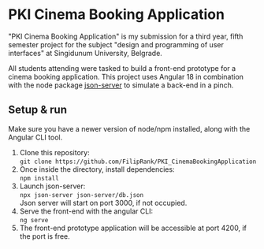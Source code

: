 # PKI Cinema Booking Application
"PKI Cinema Booking Application" is my submission for a third year, fifth semester project for the subject "design and programming of user interfaces" at Singidunum University, Belgrade. 

All students attending were tasked to build a front-end prototype for a cinema booking application. This project uses Angular 18 in combination with the node package [json-server](https://www.npmjs.com/package/json-server) to simulate a back-end in a pinch.


## Setup & run

Make sure you have a newer version of node/npm installed, along with the Angular CLI tool.

1. Clone this repository: <br>
```git clone https://github.com/FilipRank/PKI_CinemaBookingApplication```
2. Once inside the directory, install dependencies: <br>
`npm install`
3. Launch json-server: <br>
`npx json-server json-server/db.json` <br>
Json server will start on port 3000, if not occupied.
4. Serve the front-end with the angular CLI: <br>
`ng serve`
5. The front-end prototype application will be accessible at port 4200, if the port is free.